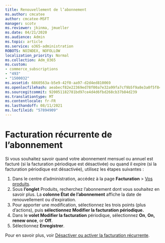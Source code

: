 ```yaml
---
title: Renouvellement de l’abonnement
ms.author: cmcatee
author: cmcatee-MSFT
manager: scotv
ms.reviewer: jkinma, jmueller
ms.date: 04/21/2020
ms.audience: Admin
ms.topic: article
ms.service: o365-administration
ROBOTS: NOINDEX, NOFOLLOW
localization_priority: Normal
ms.collection: Adm_O365
ms.custom:
- commerce_subscriptions
- "493"
- "1500032"
ms.assetid: 6860563a-b5e9-42f0-aa97-d2d4ed810069
ms.openlocfilehash: aeabecf82e22369ed78f00a7e32a99fa7cf9b5f9a8e3a0f5f84ea68bdbc33642
ms.sourcegitcommit: 920051182781bd97ce4d4d6fbd268cb37b84d239
ms.translationtype: MT
ms.contentlocale: fr-FR
ms.lasthandoff: 08/11/2021
ms.locfileid: "57894909"
---
```

# <a name="subscription-recurring-billing"></a>Facturation récurrente de l’abonnement

Si vous souhaitez savoir quand votre abonnement mensuel  ou annuel est facturé (si la  facturation périodique est désactivée) ou quand il expire (si la facturation périodique est désactivée), utilisez les étapes suivantes :
  
1. Dans le centre d’administration, accédez à la page **Facturation** \> [Vos produits](https://go.microsoft.com/fwlink/p/?linkid=842054).
2. Sous **l’onglet** Produits, recherchez l’abonnement dont vous souhaitez en savoir plus. La **colonne État de l’abonnement** affiche la date de renouvellement ou d’expiration.
3. Pour apporter une modification, sélectionnez les trois points (plus d’actions), puis **sélectionnez Modifier la facturation périodique.**
4. Dans le **volet Modifier la facturation** périodique, sélectionnez **On**, **On, renew once**, or **Off**.
5. Sélectionnez **Enregistrer**.

Pour en savoir plus, voir [Désactiver ou activer la facturation récurrente](https://docs.microsoft.com/microsoft-365/commerce/subscriptions/renew-your-subscription).